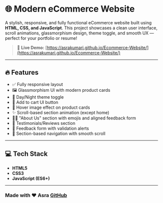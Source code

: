 # 🌐 Modern eCommerce Website

A stylish, responsive, and fully functional eCommerce website built using **HTML, CSS, and JavaScript**. This project showcases a clean user interface, scroll animations, glassmorphism design, theme toggle, and smooth UX — perfect for your portfolio or resume!

> 🔗 **Live Demo:** [https://asrakumari.github.io/Ecommerce-Website/](https://asrakumari.github.io/Ecommerce-Website/)

---

## 🔥 Features

- ✅ Fully responsive layout
- 🖼️ Glassmorphism UI with modern product cards
- 🌙 Day/Night theme toggle
- 🛒 Add to cart UI button
- 🔁 Hover image effect on product cards
- ✨ Scroll-based section animation (except home)
- 🙋‍♂️ "About Us" section with emojis and aligned feedback form
- 💬 Testimonials/Reviews section
- 📩 Feedback form with validation alerts
- 🎯 Section-based navigation with smooth scroll

---

## 💻 Tech Stack

- **HTML5**
- **CSS3**
- **JavaScript (ES6+)**

---
### Made with ❤️ **Asra**  [GitHub](https://github.com/asrakumari)
